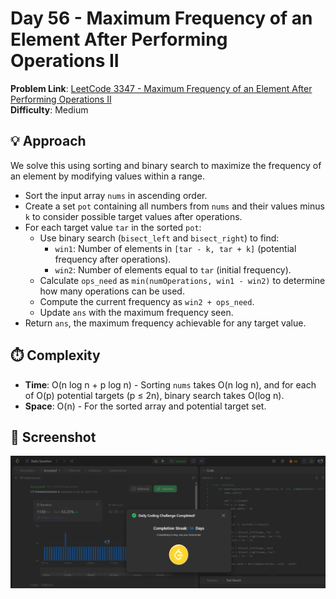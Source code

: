 # Day 56 - Maximum Frequency of an Element After Performing Operations II

**Problem Link**: [LeetCode 3347 - Maximum Frequency of an Element After Performing Operations II](https://leetcode.com/problems/maximum-frequency-of-an-element-after-performing-operations-ii/)  
**Difficulty**: Medium

## 💡 Approach

We solve this using sorting and binary search to maximize the frequency of an element by modifying values within a range.

- Sort the input array `nums` in ascending order.
- Create a set `pot` containing all numbers from `nums` and their values minus `k` to consider possible target values after operations.
- For each target value `tar` in the sorted `pot`:
  - Use binary search (`bisect_left` and `bisect_right`) to find:
    - `win1`: Number of elements in `[tar - k, tar + k]` (potential frequency after operations).
    - `win2`: Number of elements equal to `tar` (initial frequency).
  - Calculate `ops_need` as `min(numOperations, win1 - win2)` to determine how many operations can be used.
  - Compute the current frequency as `win2 + ops_need`.
  - Update `ans` with the maximum frequency seen.
- Return `ans`, the maximum frequency achievable for any target value.

## ⏱️ Complexity

- **Time**: O(n log n + p log n) - Sorting `nums` takes O(n log n), and for each of O(p) potential targets (p ≤ 2n), binary search takes O(log n).
- **Space**: O(n) - For the sorted array and potential target set.

## 📸 Screenshot
![Solution Screenshot](screenshot.png)